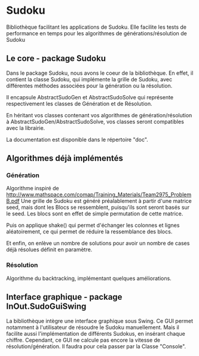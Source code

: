 # Sudoku
Bibliothèque facilitant les applications de Sudoku.
Elle facilite les tests de performance en temps pour les algorithmes de générations/résolution de Sudoku

## Le core - package Sudoku
Dans le package Sudoku, nous avons le coeur de la bibliothèque.
En effet, il contient la classe Sudoku, qui implémente la grille de Sudoku, avec différentes méthodes associées pour la génération ou la résolution.

Il encapsule AbstractSudoGen et AbstractSudoSolve qui représente respectivement les classes de Génération et de Résolution.

En héritant vos classes contenant vos algorithmes de génération/résolution à AbstractSudoGen/AbstractSudoSolve, vos classes seront compatibles avec la librairie.

La documentation est disponible dans le répertoire "doc".

## Algorithmes déjà implémentés
### Génération
Algorithme inspiré de http://www.mathspace.com/comap/Training_Materials/Team2975_ProblemB.pdf
Une grille de Sudoku est généré préalablement à partir d'une matrice seed,  mais dont les Blocs se ressemblent, puisqu'ils sont seront basés sur le seed. Les blocs sont en effet de simple permutation de cette matrice.

Puis on applique shake() qui permet d'échanger les colonnes et lignes aléatoirement, ce qui permet de réduire la ressemblance des blocs.

Et enfin, on enlève un nombre de solutions pour avoir un nombre de cases déjà résolues définit en paramètre.

### Résolution
Algorithme du backtracking, implémentant quelques améliorations.

## Interface graphique - package InOut.SudoGuiSwing
La bibliothèque intègre une interface graphique sous Swing.
Ce GUI permet notamment à l'utilisateur de résoudre le Sudoku manuellement.
Mais il facilite aussi l'implémentation de différents Sudokus, en insérant chaque chiffre.
Cependant, ce GUI ne calcule pas encore la vitesse de résolution/génération. Il faudra pour cela passer par la Classe "Console".

